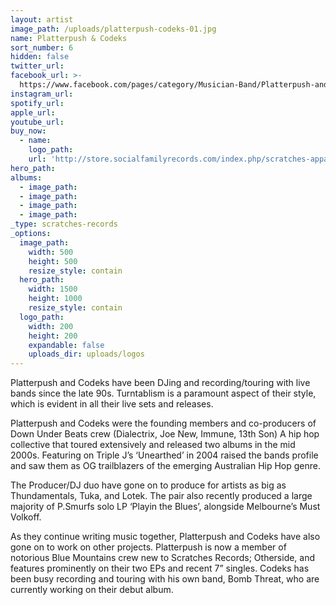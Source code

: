 ```yaml
---
layout: artist
image_path: /uploads/platterpush-codeks-01.jpg
name: Platterpush & Codeks
sort_number: 6
hidden: false
twitter_url:
facebook_url: >-
  https://www.facebook.com/pages/category/Musician-Band/Platterpush-and-Codeks-Down-Under-Beats-161716887177862/
instagram_url:
spotify_url:
apple_url:
youtube_url:
buy_now:
  - name:
    logo_path:
    url: 'http://store.socialfamilyrecords.com/index.php/scratches-apparel.html'
hero_path:
albums:
  - image_path:
  - image_path:
  - image_path:
  - image_path:
_type: scratches-records
_options:
  image_path:
    width: 500
    height: 500
    resize_style: contain
  hero_path:
    width: 1500
    height: 1000
    resize_style: contain
  logo_path:
    width: 200
    height: 200
    expandable: false
    uploads_dir: uploads/logos
---
```


Platterpush and Codeks have been DJing and recording/touring with live bands since the late 90s. Turntablism is a paramount aspect of their style, which is evident in all their live sets and releases.

Platterpush and Codeks were the founding members and co-producers of Down Under Beats crew (Dialectrix, Joe New, Immune, 13th Son) A hip hop collective that toured extensively and released two albums in the mid 2000s. Featuring on Triple J’s ‘Unearthed’ in 2004 raised the bands profile and saw them as OG trailblazers of the emerging Australian Hip Hop genre.

The Producer/DJ duo have gone on to produce for artists as big as Thundamentals, Tuka, and Lotek. The pair also recently produced a large majority of P.Smurfs solo LP ‘Playin the Blues’, alongside Melbourne’s Must Volkoff.

As they continue writing music together, Platterpush and Codeks have also gone on to work on other projects. Platterpush is now a member of notorious Blue Mountains crew new to Scratches Records; Otherside, and features prominently on their two EPs and recent 7” singles. Codeks has been busy recording and touring with his own band, Bomb Threat, who are currently working on their debut album.